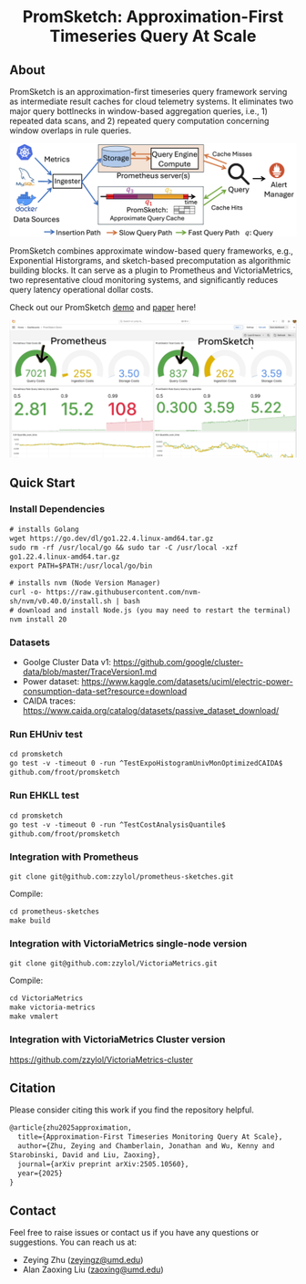 <h1 align="center">PromSketch: Approximation-First Timeseries Query At Scale</h1>


## About

PromSketch is an approximation-first timeseries query framework serving as intermediate result caches for cloud telemetry systems. It eliminates two major query bottlnecks in window-based aggregation queries, i.e., 1) repeated data scans, and 2) repeated query computation concerning window overlaps in rule queries. 

<p align="center"> <img src="./doc/images/prometheus_diagram.png" alt="" width="600"> </p>

PromSketch combines approximate window-based query frameworks, e.g., Exponential Historgrams, and sketch-based precomputation as algorithmic building blocks. It can serve as a plugin to Prometheus and VictoriaMetrics, two representative cloud monitoring systems, and significantly reduces query latency operational dollar costs.

Check out our PromSketch [demo](https://youtu.be/skoXfeZZj4I) and [paper](https://www.vldb.org/pvldb/vol18/p2348-zhu.pdf) here!

![Demo](GIF_demo.gif)

## Quick Start
### Install Dependencies
```
# installs Golang
wget https://go.dev/dl/go1.22.4.linux-amd64.tar.gz
sudo rm -rf /usr/local/go && sudo tar -C /usr/local -xzf go1.22.4.linux-amd64.tar.gz
export PATH=$PATH:/usr/local/go/bin
```

```
# installs nvm (Node Version Manager)
curl -o- https://raw.githubusercontent.com/nvm-sh/nvm/v0.40.0/install.sh | bash
# download and install Node.js (you may need to restart the terminal)
nvm install 20
```

### Datasets
* Goolge Cluster Data v1: https://github.com/google/cluster-data/blob/master/TraceVersion1.md
* Power dataset: https://www.kaggle.com/datasets/uciml/electric-power-consumption-data-set?resource=download
* CAIDA traces: https://www.caida.org/catalog/datasets/passive_dataset_download/

### Run EHUniv test
```
cd promsketch
go test -v -timeout 0 -run ^TestExpoHistogramUnivMonOptimizedCAIDA$ github.com/froot/promsketch
```

### Run EHKLL test
```
cd promsketch
go test -v -timeout 0 -run ^TestCostAnalysisQuantile$ github.com/froot/promsketch
```

### Integration with Prometheus

```
git clone git@github.com:zzylol/prometheus-sketches.git
```
Compile:
```
cd prometheus-sketches
make build
```

### Integration with VictoriaMetrics single-node version

```
git clone git@github.com:zzylol/VictoriaMetrics.git
```
Compile:
```
cd VictoriaMetrics
make victoria-metrics
make vmalert
```

### Integration with VictoriaMetrics Cluster version
https://github.com/zzylol/VictoriaMetrics-cluster

## Citation
Please consider citing this work if you find the repository helpful.
```
@article{zhu2025approximation,
  title={Approximation-First Timeseries Monitoring Query At Scale},
  author={Zhu, Zeying and Chamberlain, Jonathan and Wu, Kenny and Starobinski, David and Liu, Zaoxing},
  journal={arXiv preprint arXiv:2505.10560},
  year={2025}
}
```

## Contact
Feel free to raise issues or contact us if you have any questions or suggestions. You can reach us at:
* Zeying Zhu (zeyingz@umd.edu)
* Alan Zaoxing Liu (zaoxing@umd.edu)
